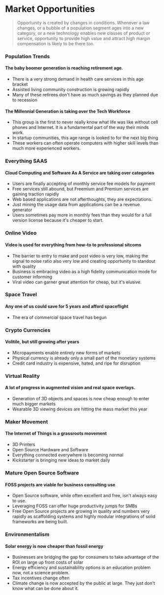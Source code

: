 Market Opportunities
=====================
> Opportunity is created by changes in conditions. Whenever a law changes, or a bubble of a population segment ages into a new category, or a new technology enables new classes of product or service, opportunity to provide high value and attract high margin compensation is likely to be there too.

### <i class="icon-users"></i> Population Trends

#### The baby boomer generation is reaching retirement age.  

 -  There is a very strong demand in health care services in this age bracket
 -  Assisted living community construction is growing rapidly
 -  Many of these retirees don't have as much savings as they planned due to recession

#### The Millennial Generation is taking over the Tech Workforce

 -  This group is the first to never really know what life was like without cell phones and Internet. It is a fundamental part of the way their minds work.
 -  In startup communities, this age range is looked to for the next big thing
 -  These workers can often operate computers with higher skill levels than much more experienced workers.

### <i class="icon-cloud"></i> Everything SAAS

#### Cloud Computing and Software As A Service are taking over categories

 -  Users are finally accepting of monthly service fee models for payment
 -  Free services still abound, but Freemium and Premium services are gaining traction rapidly
 -  Web based applications are not afterthoughts, they are expectations.
 -  Just mining the usage data from applications can be a revenue generator
 -  Users sometimes pay more in monthly fees than they would for a full version license because it's cheaper to start.

### <i class="icon-play-circled"></i> Online Video

#### Video is used for everything from how-to to professional sitcoms

 -  The barrier to entry to make and post video is very low, making the signal to noise ratio also very low and creating opportunity to standout with quality
 -  Business is embracing video as a high fidelity communication mode for customer informing
 -  Viral video can garner great attention for cheap, but it's elusive.

### <i class="icon-rocket"></i> Space Travel

#### Any one of us could save for 5 years and afford spaceflight

 -  The era of commercial space travel has begun

### <i class="icon-bitcoin"></i> Crypto Currencies

#### Volitile, but still growing after years

 -  Micropayments enable entirely new forms of markets
 -  Physical currency is already only a small part of the monetary systems
 -  Credit card industry is expensive, hated, and ripe for disruption

### <i class="icon-eye"></i><i class="icon-eye"></i> Virtual Reality

#### A lot of progress in augmented vision and real space overlays.

 -  Generation of 3D objects and spaces is now cheap enough to enter much bigger markets 
 -  Wearable 3D viewing devices are hitting the mass market this year
  
### <i class="icon-cog-alt"></i> Maker Movement

#### The Internet of Things is a grassroots movement

 -  3D Printers
 -  Open Source Hardware and Software
 -  Everything connected everywhere is becoming normal
 -  Kickstarter is bringing new ideas to market daily

### <i class="icon-fork"></i> Mature Open Source Software

#### FOSS projects are viable for business consulting use

 -  Open Source software, while often excellent and free, isn't always easy to use.
 -  Leveraging FOSS can offer huge productivity jumps for SMBs 
 -  Free Open Source projects are growing in quality and numbers very rapidly as scaffolding systems and highly modular integrations of solid frameworks are being built.


### <i class="icon-globe"></i> Environmentalism

#### Solar energy is now cheaper than fossil energy

 -  Businesses are bridging the gap for consumers to take advantage of the ROI on large up front costs of solar
 -  Energy efficiency and sustainability options is an education problem now, not a science problem.
 -  Tax incentives change often
 -  Climate change is now accepted by the public at large. They just don't know what can be done about it.